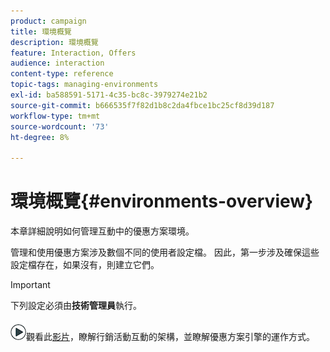 ```yaml
---
product: campaign
title: 環境概覽
description: 環境概覽
feature: Interaction, Offers
audience: interaction
content-type: reference
topic-tags: managing-environments
exl-id: ba588591-5171-4c35-bc8c-3979274e21b2
source-git-commit: b666535f7f82d1b8c2da4fbce1bc25cf8d39d187
workflow-type: tm+mt
source-wordcount: '73'
ht-degree: 8%

---
```


# 環境概覽{#environments-overview}



本章詳細說明如何管理互動中的優惠方案環境。

管理和使用優惠方案涉及數個不同的使用者設定檔。 因此，第一步涉及確保這些設定檔存在，如果沒有，則建立它們。

>[!IMPORTANT]
>
>下列設定必須由&#x200B;**技術管理員**&#x200B;執行。

![](assets/do-not-localize/how-to-video.png)觀看此[影片](https://helpx.adobe.com/campaign/classic/how-to/architecture-of-acs-v6.html?playlist=/ccx/v1/collection/product/campaign/classic/segment/digital-marketers/explevel/intermediate/applaunch/get-started/collection.ccx.js&amp;ref=helpx.adobe.com)，瞭解行銷活動互動的架構，並瞭解優惠方案引擎的運作方式。
